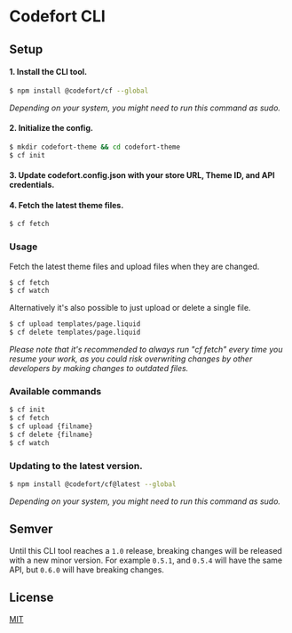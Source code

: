 # Codefort CLI

## Setup

#### 1. Install the CLI tool.

```bash
$ npm install @codefort/cf --global
```
*Depending on your system, you might need to run this command as sudo.*

#### 2. Initialize the config.

```bash
$ mkdir codefort-theme && cd codefort-theme
$ cf init
```

#### 3. Update codefort.config.json with your store URL, Theme ID, and API credentials.

#### 4. Fetch the latest theme files.
```bash
$ cf fetch
```

### Usage
Fetch the latest theme files and upload files when they are changed.
```bash
$ cf fetch
$ cf watch
```

Alternatively it's also possible to just upload or delete a single file.
```bash
$ cf upload templates/page.liquid
$ cf delete templates/page.liquid
```

*Please note that it's recommended to always run "cf fetch" every time you resume your work, as you could risk overwriting changes by other developers by making changes to outdated files.*

### Available commands

```bash
$ cf init
$ cf fetch
$ cf upload {filname}
$ cf delete {filname}
$ cf watch
```


### Updating to the latest version.

```bash
$ npm install @codefort/cf@latest --global
```
*Depending on your system, you might need to run this command as sudo.*

## Semver

Until this CLI tool reaches a `1.0` release, breaking changes will be released with a new minor version. For example `0.5.1`, and `0.5.4` will have the same API, but `0.6.0` will have breaking changes.

## License

[MIT](LICENSE)